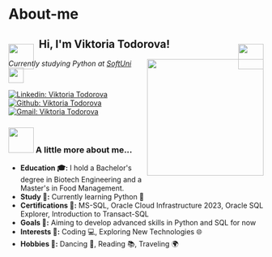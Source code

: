 # About-me

<h2 style="position: relative; padding: 0 60px;">
  <img src="https://media2.giphy.com/media/v1.Y2lkPTc5MGI3NjExam9qa3VhdzFncTl2NWNvYmhjaGIwNjc0NWxlbXkycGt0ZmUzdHI3ciZlcD12MV9pbnRlcm5hbF9naWZfYnlfaWQmY3Q9cw/HHVBkmaJXSP1jC8WeS/giphy.webp" width="50" style="vertical-align: middle; position: absolute; left: 0; top: 50%;">
  Hi, I'm Viktoria Todorova!
  <img src="https://media2.giphy.com/media/v1.Y2lkPTc5MGI3NjExam9qa3VhdzFncTl2NWNvYmhjaGIwNjc0NWxlbXkycGt0ZmUzdHI3ciZlcD12MV9pbnRlcm5hbF9naWZfYnlfaWQmY3Q9cw/HHVBkmaJXSP1jC8WeS/giphy.webp" width="50" style="vertical-align: middle; position: absolute; right: 0; top: 50%;">
</h2>
<img align='right' src="https://media.giphy.com/media/ieyl9zmCjO4b4t6qoY/giphy.gif" width="230">
<p><em>Currently studying Python at <a href="https://softuni.bg/">SoftUni</a> <img src="https://media.giphy.com/media/fYSnHlufseco8Fh93Z/giphy.gif" width="30"></em></p>




[![Linkedin: Viktoria Todorova](https://img.shields.io/badge/-viktoria--todorova-blue?style=flat-square&logo=Linkedin&logoColor=white)](https://www.linkedin.com/in/viktoria-todorova-4a629a22a/)
[![Github: Viktoria Todorova](https://img.shields.io/badge/-Viktoria--Todorova-black?style=flat-square&logo=Github&logoColor=white)](https://github.com/Viktoria-Todorova)
[![Gmail: Viktoria Todorova](https://img.shields.io/badge/-Viktoria--Todorova-EA4335?style=flat-square&logo=gmail&logoColor=white)](mailto:viktoria.todorova.1997@gmail.com)

### <img src="https://media.giphy.com/media/VgCDAzcKvsR6OM0uWg/giphy.gif" width="50"> A little more about me...

<ul>
  <li><strong>Education 🎓:</strong> I hold a Bachelor's degree in Biotech Engineering and a Master's in Food Management.</li>
  <li><strong>Study 📖:</strong> Currently learning Python 🐍</li>
  <li><strong>Certifications 🏅:</strong> MS-SQL, Oracle Cloud Infrastructure 2023, Oracle SQL Explorer, Introduction to Transact-SQL</li>
  <li><strong>Goals 🚀:</strong> Aiming to develop advanced skills in Python and SQL for now</li>
  <li><strong>Interests 🌟:</strong> Coding 💻, Exploring New Technologies 🌐</li>
  <li><strong>Hobbies 🎨:</strong> Dancing 💃, Reading 📚, Traveling 🌍</li>
</ul>

